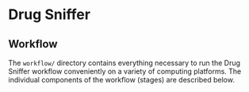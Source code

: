 # Drug Sniffer



## Workflow

The `workflow/` directory contains everything necessary to run the Drug Sniffer
workflow conveniently on a variety of computing platforms.  The individual
components of the workflow (stages) are described below.

